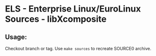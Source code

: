 # ELS - Enterprise Linux/EuroLinux Sources - libXcomposite
 
## Usage:
  Checkout branch or tag. Use `make sources` to recreate  SOURCE0 archive.

